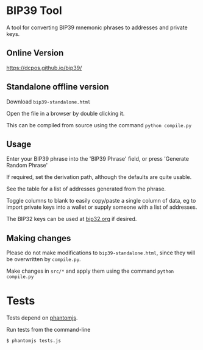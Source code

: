 # BIP39 Tool

A tool for converting BIP39 mnemonic phrases to addresses and private keys.

## Online Version

https://dcpos.github.io/bip39/

## Standalone offline version

Download `bip39-standalone.html`

Open the file in a browser by double clicking it.

This can be compiled from source using the command `python compile.py`

## Usage

Enter your BIP39 phrase into the 'BIP39 Phrase' field, or press
'Generate Random Phrase'

If required, set the derivation path, although the defaults are quite usable.

See the table for a list of addresses generated from the phrase.

Toggle columns to blank to easily copy/paste a single column of data, eg to
import private keys into a wallet or supply someone with a list of addresses.

The BIP32 keys can be used at [bip32.org](https://bip32.org) if desired.

## Making changes

Please do not make modifications to `bip39-standalone.html`, since they will
be overwritten by `compile.py`.

Make changes in `src/*` and apply them using the command `python compile.py`

# Tests

Tests depend on [phantomjs](http://phantomjs.org/).

Run tests from the command-line

```
$ phantomjs tests.js
```
